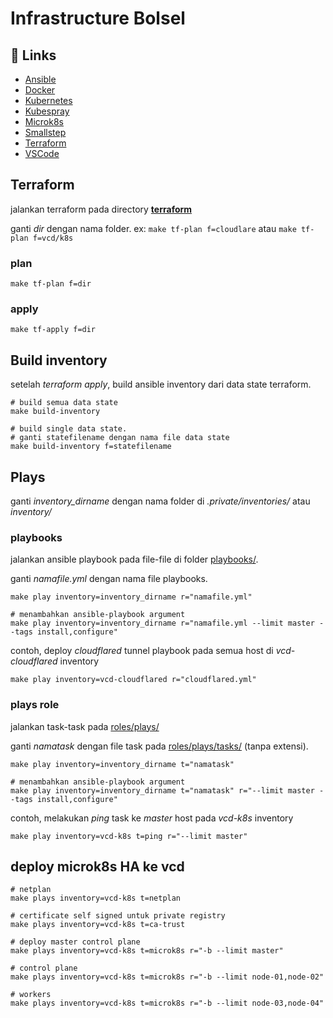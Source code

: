 # Infrastructure Bolsel

## :link: Links
  - [Ansible](https://docs.ansible.com/)
  - [Docker](https://docs.docker.io/)
  - [Kubernetes](https://kubernetes.io/)
  - [Kubespray](https://kubespray.io/)
  - [Microk8s](https://microk8s.io/)
  - [Smallstep](https://smallstep.com/docs/)
  - [Terraform](https://www.terraform.io/)
  - [VSCode](https://code.visualstudio.com/)

## Terraform

jalankan terraform pada directory [**terraform**](./terraform/)

ganti *dir* dengan nama folder. ex: `make tf-plan f=cloudlare` atau `make tf-plan f=vcd/k8s`
### plan

```shell
make tf-plan f=dir
```  

### apply

```shell
make tf-apply f=dir
```  

## Build inventory

setelah *terraform apply*, build ansible inventory dari data state terraform.

```shell
# build semua data state
make build-inventory

# build single data state. 
# ganti statefilename dengan nama file data state
make build-inventory f=statefilename
```

## Plays

ganti *inventory_dirname* dengan nama folder di *.private/inventories/* atau *inventory/*

### playbooks 

jalankan ansible playbook pada file-file di folder [playbooks/](./playbooks).

 ganti *namafile.yml* dengan nama file playbooks.

```shell
make play inventory=inventory_dirname r="namafile.yml"

# menambahkan ansible-playbook argument
make play inventory=inventory_dirname r="namafile.yml --limit master --tags install,configure"
```

contoh, deploy *cloudflared* tunnel playbook pada semua host di *vcd-cloudflared* inventory

```shell
make play inventory=vcd-cloudflared r="cloudflared.yml"
```

### plays role

jalankan task-task pada [roles/plays/](./roles/plays/)

ganti *namatask* dengan file task pada [roles/plays/tasks/](./roles/plays/tasks/) (tanpa extensi).

```shell
make play inventory=inventory_dirname t="namatask"

# menambahkan ansible-playbook argument
make play inventory=inventory_dirname t="namatask" r="--limit master --tags install,configure"
```

contoh, melakukan *ping* task ke *master* host pada *vcd-k8s* inventory

```shell
make play inventory=vcd-k8s t=ping r="--limit master"
```

## deploy microk8s HA ke vcd

```shell
# netplan
make plays inventory=vcd-k8s t=netplan

# certificate self signed untuk private registry
make plays inventory=vcd-k8s t=ca-trust

# deploy master control plane
make plays inventory=vcd-k8s t=microk8s r="-b --limit master"

# control plane
make plays inventory=vcd-k8s t=microk8s r="-b --limit node-01,node-02"

# workers
make plays inventory=vcd-k8s t=microk8s r="-b --limit node-03,node-04"

```
